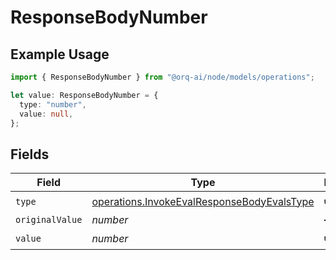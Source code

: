 # ResponseBodyNumber

## Example Usage

```typescript
import { ResponseBodyNumber } from "@orq-ai/node/models/operations";

let value: ResponseBodyNumber = {
  type: "number",
  value: null,
};
```

## Fields

| Field                                                                                                    | Type                                                                                                     | Required                                                                                                 | Description                                                                                              |
| -------------------------------------------------------------------------------------------------------- | -------------------------------------------------------------------------------------------------------- | -------------------------------------------------------------------------------------------------------- | -------------------------------------------------------------------------------------------------------- |
| `type`                                                                                                   | [operations.InvokeEvalResponseBodyEvalsType](../../models/operations/invokeevalresponsebodyevalstype.md) | :heavy_check_mark:                                                                                       | N/A                                                                                                      |
| `originalValue`                                                                                          | *number*                                                                                                 | :heavy_minus_sign:                                                                                       | N/A                                                                                                      |
| `value`                                                                                                  | *number*                                                                                                 | :heavy_check_mark:                                                                                       | N/A                                                                                                      |
